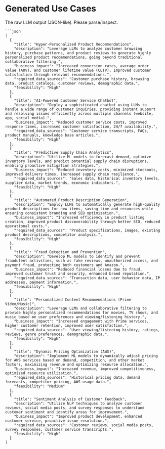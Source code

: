# Generated Use Cases

The raw LLM output (JSON-like). Please parse/inspect.

```
```json
[
  {
    "title": "Hyper-Personalized Product Recommendations",
    "description": "Leverage LLMs to analyze customer browsing history, purchase patterns, and product reviews to generate highly personalized product recommendations, going beyond traditional collaborative filtering.",
    "business_impact": "Increased conversion rates, average order value (AOV), and customer lifetime value (CLTV). Improved customer satisfaction through relevant recommendations.",
    "required_data_sources": "Customer purchase history, browsing data, product catalogs, customer reviews, demographic data.",
    "feasibility": "High"
  },
  {
    "title": "AI-Powered Customer Service Chatbot",
    "description": "Deploy a sophisticated chatbot using LLMs to handle a wide range of customer inquiries, providing instant support and resolving issues efficiently across multiple channels (website, app, social media).",
    "business_impact": "Reduced customer service costs, improved response times, increased customer satisfaction, 24/7 availability.",
    "required_data_sources": "Customer service transcripts, FAQs, product manuals, knowledge base articles.",
    "feasibility": "High"
  },
  {
    "title": "Predictive Supply Chain Analytics",
    "description": "Utilize ML models to forecast demand, optimize inventory levels, and predict potential supply chain disruptions, enabling proactive mitigation strategies.",
    "business_impact": "Reduced inventory costs, minimized stockouts, improved delivery times, increased supply chain resilience.",
    "required_data_sources": "Sales data, historical inventory levels, supplier data, market trends, economic indicators.",
    "feasibility": "High"
  },
  {
    "title": "Automated Product Description Generation",
    "description": "Employ LLMs to automatically generate high-quality product descriptions for new items, saving time and resources while ensuring consistent branding and SEO optimization.",
    "business_impact": "Increased efficiency in product listing creation, improved product discoverability through better SEO, reduced operational costs.",
    "required_data_sources": "Product specifications, images, existing product descriptions, competitor analysis.",
    "feasibility": "High"
  },
  {
    "title": "Fraud Detection and Prevention",
    "description": "Develop ML models to identify and prevent fraudulent activities, such as fake reviews, unauthorized access, and payment fraud, protecting both customers and Amazon.",
    "business_impact": "Reduced financial losses due to fraud, improved customer trust and security, enhanced brand reputation.",
    "required_data_sources": "Transaction data, user behavior data, IP addresses, payment information.",
    "feasibility": "High"
  },
  {
    "title": "Personalized Content Recommendations (Prime Video/Music)",
    "description": "Leverage LLMs and collaborative filtering to provide highly personalized recommendations for movies, TV shows, and music based on user preferences and viewing/listening history.",
    "business_impact": "Increased engagement with Prime services, higher customer retention, improved user satisfaction.",
    "required_data_sources": "User viewing/listening history, ratings, reviews, genre preferences, demographic data.",
    "feasibility": "High"
  },
  {
    "title": "Dynamic Pricing Optimization (AWS)",
    "description": "Implement ML models to dynamically adjust pricing for AWS services based on demand, competition, and other market factors, maximizing revenue and optimizing resource allocation.",
    "business_impact": "Increased revenue, improved competitiveness, optimized resource utilization.",
    "required_data_sources": "Historical pricing data, demand forecasts, competitor pricing, AWS usage data.",
    "feasibility": "Medium"
  },
  {
    "title": "Sentiment Analysis of Customer Feedback",
    "description": "Utilize NLP techniques to analyze customer reviews, social media posts, and survey responses to understand customer sentiment and identify areas for improvement.",
    "business_impact": "Improved product development, enhanced customer service, proactive issue resolution.",
    "required_data_sources": "Customer reviews, social media posts, survey responses, customer service transcripts.",
    "feasibility": "High"
  }
]
```
```
